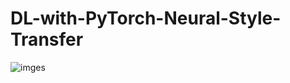# DL-with-PyTorch-Neural-Style-Transfer
![imges](https://user-images.githubusercontent.com/64656686/208835077-3c77e337-f7f1-4bec-b75e-b66225c4fff8.jpeg)
